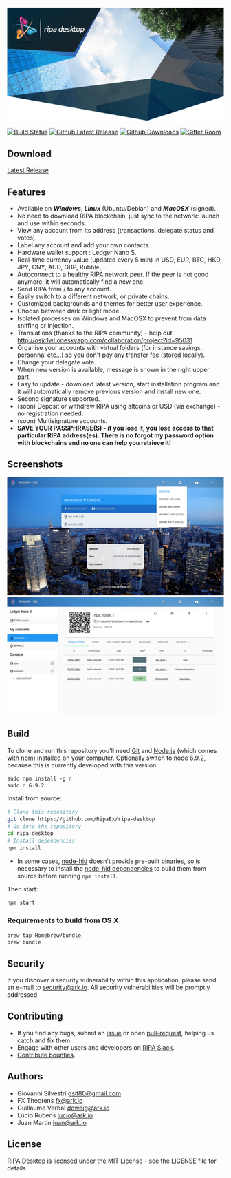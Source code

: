 ![RIPA-DESKTOP](./banner_medium_desktop.jpg)

[![Build Status](https://travis-ci.org/RipaEx/ripa-desktop.svg?branch=master)](https://travis-ci.org/RipaEx/ripa-desktop)
[![Github Latest Release](https://img.shields.io/github/release/RipaEx/ripa-desktop.svg)](https://github.com/RipaEx/ripa-desktop/releases/latest)
[![Github Downloads](https://img.shields.io/github/downloads/RipaEx/ripa-desktop/latest/total.svg?logo=github)](https://github.com/RipaEx/ripa-desktop/releases/latest)
[![Gitter Room](https://img.shields.io/gitter/room/RipaEx/Lobby.svg?logo=gitter-white&colorB=e53467)](https://gitter.im/RipaEx/Lobby)

## Download
[Latest Release](https://github.com/RipaEx/ripa-desktop/releases)

## Features
* Available on ***Windows***, ***Linux*** (Ubuntu/Debian) and ***MacOSX*** (signed).
* No need to download RIPA blockchain, just sync to the network: launch and use within seconds.
* View any account from its address (transactions, delegate status and votes).
* Label any account and add your own contacts.
* Hardware wallet support : Ledger Nano S.
* Real-time currency value (updated every 5 min) in USD, EUR, BTC, HKD, JPY, CNY, AUD, GBP, Rubble, ...
* Autoconnect to a healthy RIPA network peer. If the peer is not good anymore, it will automatically find a new one.
* Send RIPA from / to any account.
* Easily switch to a different network, or private chains.
* Customized backgrounds and themes for better user experience.
* Choose between dark or light mode.
* Isolated processes on Windows and MacOSX to prevent from data sniffing or injection.
* Translations (thanks to the RIPA community) - help out http://osjc1wl.oneskyapp.com/collaboration/project?id=95031
* Organise your accounts with virtual folders (for instance savings, personnal etc...) so you don't pay any transfer fee (stored locally).
* Change your delegate vote.
* When new version is available, message is shown in the right upper part.
* Easy to update - download latest version, start installation program and it will automatically remove previous version and install new one.
* Second signature supported.
* (soon) Deposit or withdraw RIPA using altcoins or USD (via exchange) - no registration needed.
* (soon) Multisignature accounts.
* **SAVE YOUR PASSPHRASE(S) - if you lose it, you lose access to that particular RIPA address(es). There is no forgot my password option with blockchains and no one can help you retrieve it!**


## Screenshots
![dashboard](./dashboard.png)
![account](./account.png)

## Build

To clone and run this repository you'll need [Git](https://git-scm.com) and [Node.js](https://nodejs.org/en/download/) (which comes with [npm](http://npmjs.com)) installed on your computer. Optionally switch to node 6.9.2, because this is currently developed with this version:
```
sudo npm install -g n
sudo n 6.9.2
```

Install from source:
```bash
# Clone this repository
git clone https://github.com/RipaEx/ripa-desktop
# Go into the repository
cd ripa-desktop
# Install dependencies
npm install
```

* In some cases, [node-hid](https://github.com/node-hid/node-hid) doesn't provide pre-built binaries, so is necessary to install the [node-hid dependencies](https://github.com/node-hid/node-hid#compiling-from-source) to build them from source before running `npm install`.

Then start:
```bash
npm start
```

### Requirements to build from OS X

```
brew tap Homebrew/bundle
brew bundle
```

## Security

If you discover a security vulnerability within this application, please send an e-mail to security@ark.io. All security vulnerabilities will be promptly addressed.

## Contributing

* If you find any bugs, submit an [issue](../../issues) or open [pull-request](../../pulls), helping us catch and fix them.
* Engage with other users and developers on [RIPA Slack](https://ripaex.slack.com/).
* [Contribute bounties](./CONTRIBUTING.md).

## Authors
- Giovanni Silvestri <gsit80@gmail.com>
- FX Thoorens <fx@ark.io>
- Guillaume Verbal <doweig@ark.io>
- Lúcio Rubens <lucio@ark.io>
- Juan Martín <juan@ark.io>

## License

RIPA Desktop is licensed under the MIT License - see the [LICENSE](./LICENSE) file for details.

